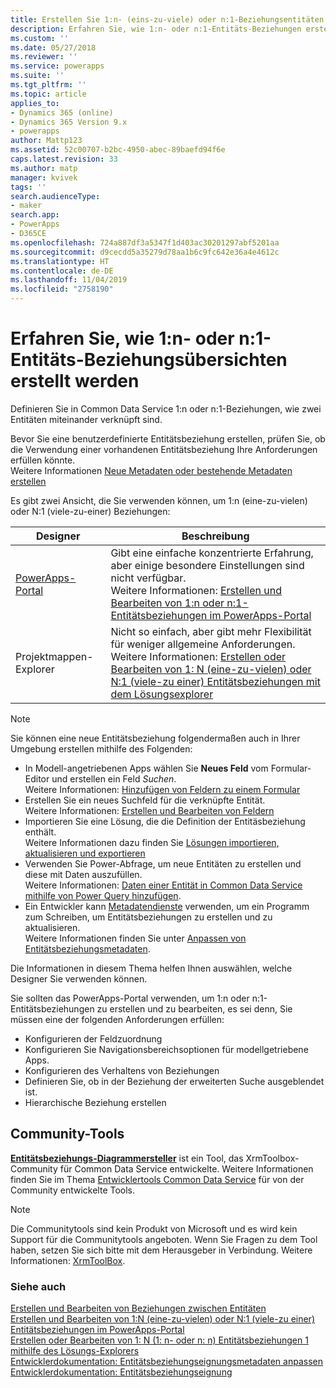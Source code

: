```yaml
---
title: Erstellen Sie 1:n- (eins-zu-viele) oder n:1-Beziehungsentitäten (viele zu eins) in PowerApps-Übersicht | Microsoft-Dokumentation
description: Erfahren Sie, wie 1:n- oder n:1-Entitäts-Beziehungen erstellt werden
ms.custom: ''
ms.date: 05/27/2018
ms.reviewer: ''
ms.service: powerapps
ms.suite: ''
ms.tgt_pltfrm: ''
ms.topic: article
applies_to:
- Dynamics 365 (online)
- Dynamics 365 Version 9.x
- powerapps
author: Mattp123
ms.assetid: 52c00707-b2bc-4950-abec-89baefd94f6e
caps.latest.revision: 33
ms.author: matp
manager: kvivek
tags: ''
search.audienceType:
- maker
search.app:
- PowerApps
- D365CE
ms.openlocfilehash: 724a887df3a5347f1d403ac30201297abf5201aa
ms.sourcegitcommit: d9cecdd5a35279d78aa1b6c9fc642e36a4e4612c
ms.translationtype: HT
ms.contentlocale: de-DE
ms.lasthandoff: 11/04/2019
ms.locfileid: "2758190"
---
```

# <a name="create-one-to-many-or-many-to-one-entity-relationships-overview"></a>Erfahren Sie, wie 1:n- oder n:1-Entitäts-Beziehungsübersichten erstellt werden

Definieren Sie in Common Data Service 1:n oder n:1-Beziehungen, wie zwei Entitäten miteinander verknüpft sind. 
  
Bevor Sie eine benutzerdefinierte Entitätsbeziehung erstellen, prüfen Sie, ob die Verwendung einer vorhandenen Entitätsbeziehung Ihre Anforderungen erfüllen könnte. <br />Weitere Informationen [Neue Metadaten oder bestehende Metadaten erstellen](create-edit-metadata.md#create-new-metadata-or-use-existing-metadata)

Es gibt zwei Ansicht, die Sie verwenden können, um 1:n (eine-zu-vielen) oder N:1 (viele-zu-einer) Beziehungen:

|Designer| Beschreibung|
|--|--|
|[PowerApps-Portal](https://make.powerapps.com/?utm_source=padocs&utm_medium=linkinadoc&utm_campaign=referralsfromdoc)|Gibt eine einfache konzentrierte Erfahrung, aber einige besondere Einstellungen sind nicht verfügbar.<br />Weitere Informationen: [Erstellen und Bearbeiten von 1:n oder n:1-Entitätsbeziehungen im PowerApps-Portal](create-edit-1n-relationships-portal.md)|
|Projektmappen-Explorer|Nicht so einfach, aber gibt mehr Flexibilität für weniger allgemeine Anforderungen. <br />Weitere Informationen: [Erstellen oder Bearbeiten von 1: N (eine-zu-vielen) oder N:1 (viele-zu einer) Entitätsbeziehungen mit dem Lösungsexplorer](create-edit-1n-relationships-solution-explorer.md) |

> [!NOTE]
> Sie können eine neue Entitätsbeziehung folgendermaßen auch in Ihrer Umgebung erstellen mithilfe des Folgenden:
> - In Modell-angetriebenen Apps wählen Sie **Neues Feld** vom Formular-Editor und erstellen ein Feld *Suchen*. <br />Weitere Informationen: [Hinzufügen von Feldern zu einem Formular](../model-driven-apps/add-field-form.md)
> - Erstellen Sie ein neues Suchfeld für die verknüpfte Entität. <br />Weitere Informationen: [Erstellen und Bearbeiten von Feldern](create-edit-fields.md)
> - Importieren Sie eine Lösung, die die Definition der Entitäsbeziehung enthält. <br />Weitere Informationen dazu finden Sie [Lösungen importieren, aktualisieren und exportieren](import-update-export-solutions.md)
> - Verwenden Sie Power-Abfrage, um neue Entitäten zu erstellen und diese mit Daten auszufüllen. <br />Weitere Informationen: [Daten einer Entität in Common Data Service mithilfe von Power Query hinzufügen](data-platform-cds-newentity-pq.md).
> - Ein Entwickler kann [Metadatendienste](../../developer/common-data-service/metadata-services.md) verwenden, um ein Programm zum Schreiben, um Entitätsbeziehungen zu erstellen und zu aktualisieren. <br />Weitere Informationen finden Sie unter [Anpassen von Entitätsbeziehungsmetadaten](https://docs.microsoft.com/dynamics365/customer-engagement/developer/customize-entity-relationship-metadata).

Die Informationen in diesem Thema helfen Ihnen auswählen, welche Designer Sie verwenden können. 

Sie sollten das PowerApps-Portal verwenden, um 1:n oder n:1-Entitätsbeziehungen zu erstellen und zu bearbeiten, es sei denn, Sie müssen eine der folgenden Anforderungen erfüllen:

- Konfigurieren der Feldzuordnung
- Konfigurieren Sie Navigationsbereichsoptionen für modellgetriebene Apps.
- Konfigurieren des Verhaltens von Beziehungen
- Definieren Sie, ob in der Beziehung der erweiterten Suche ausgeblendet ist.
- Hierarchische Beziehung erstellen


## <a name="community-tools"></a>Community-Tools

**[Entitätsbeziehungs-Diagrammersteller](https://www.xrmtoolbox.com/plugins/JourneyIntoCRM.XrmToolbox.ERDPlugin/)** ist ein Tool, das XrmToolbox-Community für Common Data Service entwickelte. Weitere Informationen finden Sie im Thema [Entwicklertools Common Data Service](https://docs.microsoft.com/dynamics365/customer-engagement/developer/developer-tools) für von der Community entwickelte Tools.

> [!NOTE]
> Die Communitytools sind kein Produkt von Microsoft und es wird kein Support für die Communitytools angeboten. Wenn Sie Fragen zu dem Tool haben, setzen Sie sich bitte mit dem Herausgeber in Verbindung. Weitere Informationen: [XrmToolBox](https://www.xrmtoolbox.com).

### <a name="see-also"></a>Siehe auch

[Erstellen und Bearbeiten von Beziehungen zwischen Entitäten](create-edit-entity-relationships.md)<br />
[Erstellen und Bearbeiten von 1:N (eine-zu-vielen) oder N:1 (viele-zu einer) Entitätsbeziehungen im PowerApps-Portal](create-edit-1n-relationships-portal.md)<br />
[Erstellen oder Bearbeiten von 1: N (1: n- oder n: n) Entitätsbeziehungen 1 mithilfe des Lösungs-Explorers](create-edit-1n-relationships-solution-explorer.md)<br />
[Entwicklerdokumentation: Entitätsbeziehungseignungsmetadaten anpassen](/dynamics365/customer-engagement/developer/customize-entity-relationship-metadata)<br />
[Entwicklerdokumentation: Entitätsbeziehungseignung](/dynamics365/customer-engagement/developer/entity-relationship-eligibility)


